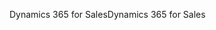 <span data-ttu-id="fe66f-101">Dynamics 365 for Sales</span><span class="sxs-lookup"><span data-stu-id="fe66f-101">Dynamics 365 for Sales</span></span>
